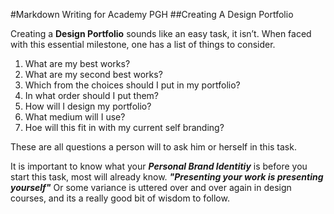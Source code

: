 #Markdown Writing for Academy PGH
##Creating A Design Portfolio

Creating a **Design Portfolio** sounds like an easy task, it isn’t. When faced with this essential milestone, one has a list of things to consider.

1.	What are my best works?
2.	What are my second best works?
3.	Which from the choices should I put in my portfolio?
4.	In what order should I put them?
5.	How will I design my portfolio?
6.	What medium will I use?
7.	Hoe will this fit in with my current self branding?

These are all questions a person will to ask him or herself in this task.

It is important to know what your __*Personal Brand Identitiy*__ is before you start this task, most will already know.
__*"Presenting your work is presenting yourself"*__ Or some variance is uttered over and over again in design courses, and its a really good bit of wisdom to follow.


